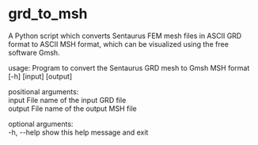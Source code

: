 # grd_to_msh
A Python script which converts Sentaurus FEM mesh files in ASCII GRD format to ASCII MSH format, which can be visualized using the free software Gmsh.

usage: Program to convert the Sentaurus GRD mesh to Gmsh MSH format  
       [-h] [input] [output]  
  
positional arguments:  
  input       File name of the input GRD file  
  output      File name of the output MSH file  

optional arguments:  
  -h, --help  show this help message and exit  

